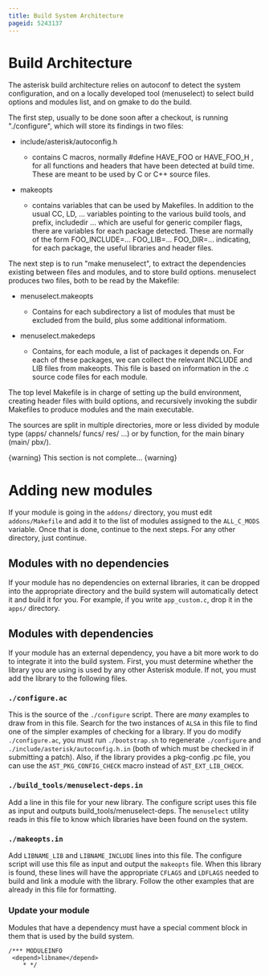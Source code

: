 ```yaml
---
title: Build System Architecture
pageid: 5243137
---
```


# Build Architecture

The asterisk build architecture relies on autoconf to detect the system configuration, and on a locally developed tool (menuselect) to select build options and modules list, and on gmake to do the build.

The first step, usually to be done soon after a checkout, is running "./configure", which will store its findings in two files:

* include/asterisk/autoconfig.h
    * contains C macros, normally #define HAVE_FOO or HAVE_FOO_H , for all functions and headers that have been detected at build time. These are meant to be used by C or C++ source files.

* makeopts
    * contains variables that can be used by Makefiles. In addition to the usual CC, LD, ... variables pointing to the various build tools, and prefix, includedir ... which are useful for generic compiler flags, there are variables for each package detected. These are normally of the form FOO_INCLUDE=... FOO_LIB=... FOO_DIR=... indicating, for each package, the useful libraries and header files.

The next step is to run "make menuselect", to extract the dependencies existing between files and modules, and to store build options.
menuselect produces two files, both to be read by the Makefile:

* menuselect.makeopts
    * Contains for each subdirectory a list of modules that must be excluded from the build, plus some additional informatiom.

* menuselect.makedeps
    * Contains, for each module, a list of packages it depends on. For each of these packages, we can collect the relevant INCLUDE and LIB files from makeopts. This file is based on information in the .c source code files for each module.

The top level Makefile is in charge of setting up the build environment, creating header files with build options, and recursively invoking the
subdir Makefiles to produce modules and the main executable.

The sources are split in multiple directories, more or less divided by module type (apps/ channels/ funcs/ res/ ...) or by function, for the main binary (main/ pbx/).

{warning}
This section is not complete...
{warning}

# Adding new modules

If your module is going in the `addons/` directory, you must edit `addons/Makefile` and add it to the list of modules assigned to the `ALL_C_MODS` variable. Once that is done, continue to the next steps. For any other directory, just continue.

## Modules with no dependencies

If your module has no dependencies on external libraries, it can be dropped into the appropriate directory and the build system will automatically detect it and build it for you. For example, if you write `app_custom.c`, drop it in the `apps/` directory.

## Modules with dependencies

If your module has an external dependency, you have a bit more work to do to integrate it into the build system. First, you must determine whether the library you are using is used by any other Asterisk module. If not, you must add the library to the following files.

### `./configure.ac`

This is the source of the `./configure` script. There are _many_ examples to draw from in this file. Search for the two instances of `ALSA` in this file to find one of the simpler examples of checking for a library. If you do modify `./configure.ac`, you must run `./bootstrap.sh` to regenerate `./configure` and `./include/asterisk/autoconfig.h.in` (both of which must be checked in if submitting a patch). Also, if the library provides a pkg-config .pc file, you can use the `AST_PKG_CONFIG_CHECK` macro instead of `AST_EXT_LIB_CHECK`.

### `./build_tools/menuselect-deps.in`

Add a line in this file for your new library. The configure script uses this file as input and outputs build_tools/menuselect-deps. The `menuselect` utility reads in this file to know which libraries have been found on the system.

### `./makeopts.in`

Add `LIBNAME_LIB` and `LIBNAME_INCLUDE` lines into this file. The configure script will use this file as input and output the `makeopts` file. When this library is found, these lines will have the appropriate `CFLAGS` and `LDFLAGS` needed to build and link a module with the library. Follow the other examples that are already in this file for formatting.

### Update your module

Modules that have a dependency must have a special comment block in them that is used by the build system.

```
/*** MODULEINFO
 <depend>libname</depend>
    * */

```
